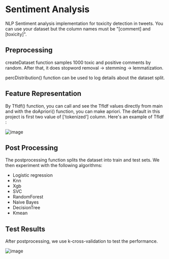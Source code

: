 # Sentiment Analysis

NLP Sentiment analysis implementation for toxicity detection in tweets. You can use your dataset but the column names must be "[comment] and [toxicity]".

## Preprocessing

createDataset function samples 1000 toxic and positive comments by random. After that, it does  stopword removal -> stemming -> lemmatization.

percDistribution() function can be used to log details about the dataset split.

## Feature Representation

By TfIdf() function, you can call and see the TfIdf values directly from main and with the doApriori() function, you can make apriori. The default in this project is first two value of ['tokenized'] column. Here's an example of TfIdf :

![image](https://user-images.githubusercontent.com/18538179/147675939-9bc243f8-68d2-4c1a-9dce-75becc0d567c.png)

## Post Processing

The postprocessing function splits the dataset into train and test sets. We then experiment with the following algorithms:

- Logistic regression
- Knn
- Xgb
- SVC
- RandomForest
- Naive Bayes
- DecisionTree
- Kmean

## Test Results

After postprocessing, we use k-cross-validation to test the performance.


![image](https://user-images.githubusercontent.com/18538179/147676640-a5b89639-5f77-4e79-a858-d60a89babff9.png)
